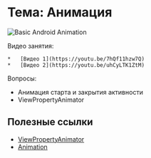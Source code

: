# Тема: Анимация

![Basic Android Animation](../loesson57/basic-android-animation.jpg)

Видео занятия:

	*	[Видео 1](https://youtu.be/7hQf11hzw7Q)
	*	[Видео 2](https://youtu.be/uhCyLTK1ZtM)

Вопросы:

* 	Анимация старта и закрытия активности
*	ViewPropertyAnimator

	
## Полезные ссылки

* [ViewPropertyAnimator](https://developer.android.com/reference/android/view/ViewPropertyAnimator.html)
* [Animation](http://www.bogotobogo.com/Android/android19Animation.php)

